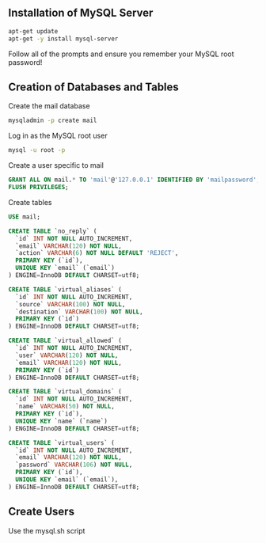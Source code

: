 Installation of MySQL Server
----------------------------
```sh
apt-get update
apt-get -y install mysql-server
```

Follow all of the prompts and ensure you remember your MySQL root password!

Creation of Databases and Tables
----------------------------------------

Create the mail database
```sh
mysqladmin -p create mail
```
Log in as the MySQL root user
```sh
mysql -u root -p
```
Create a user specific to mail
```sql
GRANT ALL ON mail.* TO 'mail'@'127.0.0.1' IDENTIFIED BY 'mailpassword';
FLUSH PRIVILEGES;
```
Create tables
```sql
USE mail;

CREATE TABLE `no_reply` (
  `id` INT NOT NULL AUTO_INCREMENT,
  `email` VARCHAR(120) NOT NULL,
  `action` VARCHAR(6) NOT NULL DEFAULT 'REJECT',
  PRIMARY KEY (`id`),
  UNIQUE KEY `email` (`email`)
) ENGINE=InnoDB DEFAULT CHARSET=utf8;

CREATE TABLE `virtual_aliases` (
  `id` INT NOT NULL AUTO_INCREMENT,
  `source` VARCHAR(100) NOT NULL,
  `destination` VARCHAR(100) NOT NULL,
  PRIMARY KEY (`id`)
) ENGINE=InnoDB DEFAULT CHARSET=utf8;

CREATE TABLE `virtual_allowed` (
  `id` INT NOT NULL AUTO_INCREMENT,
  `user` VARCHAR(120) NOT NULL,
  `email` VARCHAR(120) NOT NULL,
  PRIMARY KEY (`id`)
) ENGINE=InnoDB DEFAULT CHARSET=utf8;

CREATE TABLE `virtual_domains` (
  `id` INT NOT NULL AUTO_INCREMENT,
  `name` VARCHAR(50) NOT NULL,
  PRIMARY KEY (`id`),
  UNIQUE KEY `name` (`name`)
) ENGINE=InnoDB DEFAULT CHARSET=utf8;

CREATE TABLE `virtual_users` (
  `id` INT NOT NULL AUTO_INCREMENT,
  `email` VARCHAR(120) NOT NULL,
  `password` VARCHAR(106) NOT NULL,
  PRIMARY KEY (`id`),
  UNIQUE KEY `email` (`email`),
) ENGINE=InnoDB DEFAULT CHARSET=utf8;


```

Create Users
------------

Use the mysql.sh script
